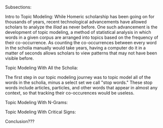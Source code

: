 Subsections:

Intro to Topic Modeling:
While Homeric scholarship has been going on for thousands of years, recent technological advancements have allowed scholars to analyze the _Iliad_ as never before. One such advancement is the development of topic modeling, a method of statistical analysis in which words in a given corpus are arranged into topics based on the frequency of their co-occurrence. As counting the co-occurrences between every word in the scholia manually would take years, having a computer do it in a matter of seconds allows scholars to view patterns that may not have been visible before. 

Topic Modeling With All the Scholia:

The first step in our topic modeling journey was to topic model all of the words in the scholia, minus a select set we call "stop words." These stop words include articles, particles, and other words that appear in almost any context, so that tracking their co-occurences would be useless. 

Topic Modeling With N-Grams:


Topic Modeling With Critical Signs:


Conclusion???

